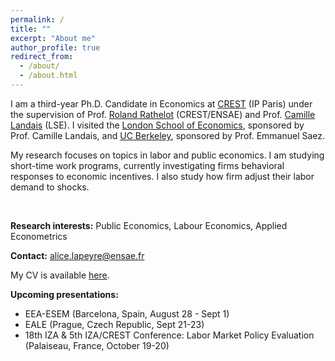 ```yaml
---
permalink: /
title: ""
excerpt: "About me"
author_profile: true
redirect_from: 
  - /about/
  - /about.html
---
```


I am a third-year Ph.D. Candidate in Economics at [CREST](https://crest.science) (IP Paris) under the supervision of Prof. [Roland Rathelot](http://rolandrathelot.com) (CREST/ENSAE) and Prof. [Camille Landais](https://econ.lse.ac.uk/staff/clandais/cgi-bin/index.php) (LSE). I visited the [London School of Economics](https://www.lse.ac.uk), sponsored by Prof. Camille Landais, and [UC Berkeley](https://www.econ.berkeley.edu), sponsored by Prof. Emmanuel Saez. 
<br />

<!--- I am a labor economist studying how labor market policies and institutions affect wage inequality, in a global and historical perspectiv --->

<!--- I am currently investigating how specific events in workers' career paths (e.g. job loss) affect their health status. I have also worked on the design of nutritional taxes to reduce childhood obesity.--->

My research focuses on topics in labor and public economics. I am studying short-time work programs, currently investigating firms behavioral responses to economic incentives. I also study how firm adjust their labor demand to shocks. 
<!---  and have stemporary workers. --->

<!---  My research aims to better understand short-time work programs using insights from applied microeconomics --->
<br />

**Research interests:** Public Economics, Labour Economics, Applied Econometrics

**Contact:** [alice.lapeyre@ensae.fr](mailto:alice.lapeyre@ensae.fr) 
<!--- and find my .--->

<!--- Welcome to my website, my name is Jack. I am an economics PhD candidate at the London School of Economics. Happy to have passed through the University of York, University of Oxford, and University of California, Berkeley on the way.--->

<!--- My research aims to better understand the gig economy by using insights from applied microeconomics. More broadly, I am interested in how technology shapes labor markets. I also study some topics in household and public finance--->

<!--- I will join the Platform Lab at Harvard’s D^3 Institute in fall 2023 as a postdoctoral fellow, before joining the University of Virginia’s economics department in summer 2024 as an assistant professor. In the meantime, I am excited to intern at Uber as an applied scientist.--->

My CV is available [here](https://github.com/alicelapeyre/alicelapeyre.github.io/raw/master/files/ALapeyre_CV.pdf).

**Upcoming presentations:** 
- EEA-ESEM (Barcelona, Spain, August 28 - Sept 1)
- EALE (Prague, Czech Republic, Sept 21-23)
- 18th IZA & 5th IZA/CREST Conference: Labor Market Policy Evaluation (Palaiseau, France, October 19-20)



<!--- Research fields: public and labor economics --->

<!--- References: 
- [Camille Landais](https://econ.lse.ac.uk/staff/clandais/cgi-bin/index.php) (LSE)
- [Roland Rathelot](http://rolandrathelot.com) (CREST/ENSAE) --->

